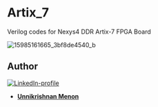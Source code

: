 # Artix_7
Verilog codes for Nexys4 DDR Artix-7 FPGA Board

![15985161665_3bf8de4540_b](https://user-images.githubusercontent.com/36446402/72428424-abd8b080-37b3-11ea-93da-57492eb61110.jpg)

## Author
[![LinkedIn-profile](https://img.shields.io/badge/LinkedIn-Profile-teal.svg)](https://www.linkedin.com/in/unnikrishnan-menon-aa013415a/)
* [**Unnikrishnan Menon**](https://github.com/7enTropy7) 